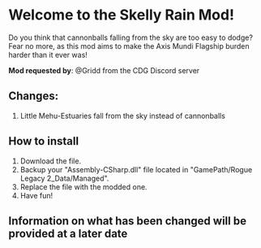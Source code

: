 # Welcome to the Skelly Rain Mod!
Do you think that cannonballs falling from the sky are too easy to dodge?
Fear no more, as this mod aims to make the Axis Mundi Flagship burden harder than it ever was!

**Mod requested by**: @Gridd from the CDG Discord server

## Changes:
1. Little Mehu-Estuaries fall from the sky instead of cannonballs

## How to install
1. Download the file.
2. Backup your "Assembly-CSharp.dll" file located in "GamePath/Rogue Legacy 2_Data/Managed".
3. Replace the file with the modded one.
4. Have fun!

## Information on what has been changed will be provided at a later date